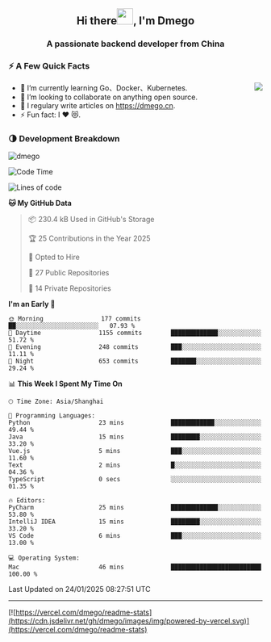 <h2 align="center">Hi there<img src="https://cdn.jsdelivr.net/gh/dmego/images/img/Hi.gif" height="32" />, I'm Dmego </h2>
<h3 align="center">A passionate backend developer from China</h3>

### ⚡️ A Few Quick Facts

<img align="right" src="https://readme-stats-dmego.vercel.app/api?username=dmego&show_icons=true&icon_color=1573B3&hide_title=true&text_color=718096&bg_color=00000000&hide_border=true"/>

<ul>
    <li> 🌱 I’m currently learning Go、Docker、Kubernetes.</li>
    <li> 👯 I’m looking to collaborate on anything open source.</li>
    <li> 📝 I regulary write articles on <a href="https://dmego.cn">https://dmego.cn</a>.</li>
    <li> ⚡ Fun fact: I ❤️ 😻.</li>
</ul>

### 🌗 Development Breakdown

<img src="https://komarev.com/ghpvc/?username=dmego" alt="dmego" />

<!--START_SECTION:waka-->
![Code Time](http://img.shields.io/badge/Code%20Time-3%2C217%20hrs%2029%20mins-blue)

![Lines of code](https://img.shields.io/badge/From%20Hello%20World%20I%27ve%20Written-678.6%20thousand%20lines%20of%20code-blue)

**🐱 My GitHub Data** 

> 📦 230.4 kB Used in GitHub's Storage 
 > 
> 🏆 25 Contributions in the Year 2025
 > 
> 💼 Opted to Hire
 > 
> 📜 27 Public Repositories 
 > 
> 🔑 14 Private Repositories 
 > 
**I'm an Early 🐤** 

```text
🌞 Morning                177 commits         ██░░░░░░░░░░░░░░░░░░░░░░░   07.93 % 
🌆 Daytime                1155 commits        █████████████░░░░░░░░░░░░   51.72 % 
🌃 Evening                248 commits         ███░░░░░░░░░░░░░░░░░░░░░░   11.11 % 
🌙 Night                  653 commits         ███████░░░░░░░░░░░░░░░░░░   29.24 % 
```


📊 **This Week I Spent My Time On** 

```text
🕑︎ Time Zone: Asia/Shanghai

💬 Programming Languages: 
Python                   23 mins             ████████████░░░░░░░░░░░░░   49.44 % 
Java                     15 mins             ████████░░░░░░░░░░░░░░░░░   33.20 % 
Vue.js                   5 mins              ███░░░░░░░░░░░░░░░░░░░░░░   11.60 % 
Text                     2 mins              █░░░░░░░░░░░░░░░░░░░░░░░░   04.36 % 
TypeScript               0 secs              ░░░░░░░░░░░░░░░░░░░░░░░░░   01.35 % 

🔥 Editors: 
PyCharm                  25 mins             █████████████░░░░░░░░░░░░   53.80 % 
IntelliJ IDEA            15 mins             ████████░░░░░░░░░░░░░░░░░   33.20 % 
VS Code                  6 mins              ███░░░░░░░░░░░░░░░░░░░░░░   13.00 % 

💻 Operating System: 
Mac                      46 mins             █████████████████████████   100.00 % 
```


 Last Updated on 24/01/2025 08:27:51 UTC
<!--END_SECTION:waka-->

---

[![https://vercel.com/dmego/readme-stats](https://cdn.jsdelivr.net/gh/dmego/images/img/powered-by-vercel.svg)](https://vercel.com/dmego/readme-stats)

